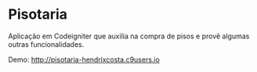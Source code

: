 # Pisotaria
Aplicação em Codeigniter que auxilia na compra de pisos e provê algumas outras funcionalidades.

Demo:
http://pisotaria-hendrixcosta.c9users.io